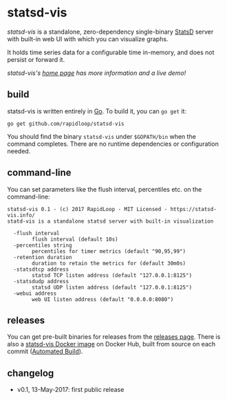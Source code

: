 
# statsd-vis

_statsd-vis_ is a standalone, zero-dependency single-binary
[StatsD](https://github.com/etsy/statsd) server with built-in web UI
with which you can visualize graphs.

It holds time series data for a configurable time in-memory, and does not
persist or forward it.

*statsd-vis's [home page](https://statsd-vis.info) has more
information and a live demo!*

## build

statsd-vis is written entirely in [Go](https://golang.org/). To build it,
you can `go get` it:

    go get github.com/rapidloop/statsd-vis

You should find the binary `statsd-vis` under `$GOPATH/bin` when the command
completes. There are no runtime dependencies or configuration needed.

## command-line

You can set parameters like the flush interval, percentiles etc. on the
command-line:

```
statsd-vis 0.1 - (c) 2017 RapidLoop - MIT Licensed - https://statsd-vis.info/
statd-vis is a standalone statsd server with built-in visualization

  -flush interval
    	flush interval (default 10s)
  -percentiles string
    	percentiles for timer metrics (default "90,95,99")
  -retention duration
    	duration to retain the metrics for (default 30m0s)
  -statsdtcp address
    	statsd TCP listen address (default "127.0.0.1:8125")
  -statsdudp address
    	statsd UDP listen address (default "127.0.0.1:8125")
  -webui address
    	web UI listen address (default "0.0.0.0:8080")
```

## releases

You can get pre-built binaries for releases from the
[releases page](https://github.com/rapidloop/statsd-vis/releases). There is also a [statsd-vis Docker image](https://hub.docker.com/r/rapidloop/statsd-vis/) on Docker Hub, built from source on each commit ([Automated Build](https://docs.docker.com/docker-hub/builds/)).

## changelog

* v0.1, 13-May-2017: first public release
